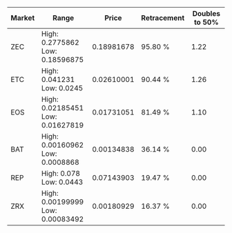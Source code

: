 | Market | Range | Price| Retracement | Doubles to 50% |
| --- | --- | --- | --- | --- |
| ZEC | High: 0.2775862<br />Low: 0.18596875 | 0.18981678 | 95.80 % | 1.22 |
| ETC | High: 0.041231<br />Low: 0.0245 | 0.02610001 | 90.44 % | 1.26 |
| EOS | High: 0.02185451<br />Low: 0.01627819 | 0.01731051 | 81.49 % | 1.10 |
| BAT | High: 0.00160962<br />Low: 0.0008868 | 0.00134838 | 36.14 % | 0.00 |
| REP | High: 0.078<br />Low: 0.0443 | 0.07143903 | 19.47 % | 0.00 |
| ZRX | High: 0.00199999<br />Low: 0.00083492 | 0.00180929 | 16.37 % | 0.00 |
